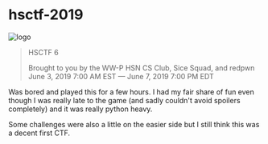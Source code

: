 # hsctf-2019

![logo](https://i.imgur.com/09TJuaW.png)

> HSCTF 6
>
> Brought to you by the WW-P HSN CS Club, Sice Squad, and redpwn
> June 3, 2019 7:00 AM EST — June 7, 2019 7:00 PM EDT

Was bored and played this for a few hours.
I had my fair share of fun even though I was really late to the game (and sadly couldn't avoid spoilers completely) and it was really python heavy.

Some challenges were also a little on the easier side but I still think this was a decent first CTF.
